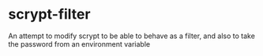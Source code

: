 scrypt-filter
=============

An attempt to modify scrypt to be able to behave as a filter, and also to take the password from an environment variable
